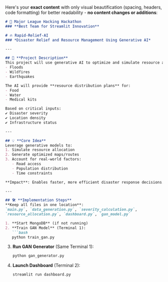Here's your **exact content** with only visual beautification (spacing, headers, code formatting) for better readability - **no content changes or additions**:

```markdown
# 🚀 Major League Hacking Hackathon  
### **Best Team for Streamlit Innovation**  

# 🔥 Rapid-Relief-AI  
### *Disaster Relief and Resource Management Using Generative AI*  

---

## 📝 **Project Description**  
This project will use generative AI to optimize and simulate resource allocation in real-time for disaster response scenarios, such as:  
- Floods  
- Wildfires  
- Earthquakes  

The AI will provide **resource distribution plans** for:  
- Food  
- Water  
- Medical kits  

Based on critical inputs:  
✔ Disaster severity  
✔ Location density  
✔ Infrastructure status  

---

## 💡 **Core Idea**  
Leverage generative models to:  
1. Simulate resource allocation  
2. Generate optimized maps/routes  
3. Account for real-world factors:  
   - Road access  
   - Population distribution  
   - Time constraints  

**Impact**: Enables faster, more efficient disaster response decisions.  

---

## 🛠 **Implementation Steps**  
**Keep all files in one location**:  
`main.py`, `data_generation.py`, `severity_calculation.py`,  
`resource_allocation.py`, `dashboard.py`, `gan_model.py`  

1. **Start MongoDB** (if not running)  
2. **Train GAN Model** (Terminal 1):  
   ```bash
   python train_gan.py
   ```  
3. **Run GAN Generator** (Same Terminal 1):  
   ```bash
   python gan_generator.py
   ```  
4. **Launch Dashboard** (Terminal 2):  
   ```bash
   streamlit run dashboard.py
   ```  
```
